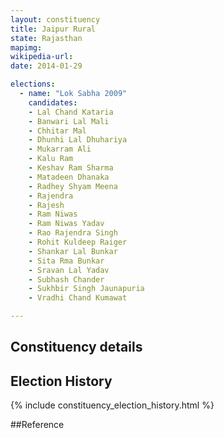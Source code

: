 ```yaml
---
layout: constituency
title: Jaipur Rural
state: Rajasthan
mapimg: 
wikipedia-url: 
date: 2014-01-29

elections: 
  - name: "Lok Sabha 2009"
    candidates: 
    - Lal Chand Kataria 
    - Banwari Lal Mali 
    - Chhitar Mal 
    - Dhunhi Lal Dhuhariya 
    - Mukarram Ali 
    - Kalu Ram 
    - Keshav Ram Sharma 
    - Matadeen Dhanaka 
    - Radhey Shyam Meena 
    - Rajendra 
    - Rajesh 
    - Ram Niwas 
    - Ram Niwas Yadav 
    - Rao Rajendra Singh 
    - Rohit Kuldeep Raiger 
    - Shankar Lal Bunkar 
    - Sita Rma Bunkar 
    - Sravan Lal Yadav 
    - Subhash Chander 
    - Sukhbir Singh Jaunapuria 
    - Vradhi Chand Kumawat 

---
```

## Constituency details


## Election History
{% include constituency_election_history.html %}

##Reference

